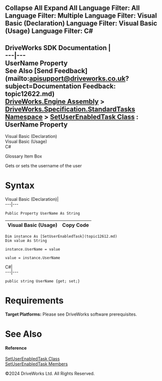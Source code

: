        

 Collapse All Expand All  Language Filter: All  Language Filter: Multiple  Language Filter: Visual Basic (Declaration) Language Filter: Visual Basic (Usage) Language Filter: C#  
---  
DriveWorks SDK Documentation  |   
---|---  
UserName Property   
See Also [Send Feedback](mailto:apisupport@driveworks.co.uk?subject=Documentation Feedback: topic12622.md)  
[DriveWorks.Engine Assembly](topic2156.md) > [DriveWorks.Specification.StandardTasks Namespace](topic11896.md) > [SetUserEnabledTask Class](topic12612.md) : UserName Property  
---  
  
Visual Basic (Declaration)    
Visual Basic (Usage)    
C# 

Glossary Item Box

Gets or sets the username of the user 

# Syntax

Visual Basic (Declaration)|   
---|---  
      
    
    Public Property UserName As String  
  
Visual Basic (Usage)| Copy Code  
---|---  
      
    
    Dim instance As [SetUserEnabledTask](topic12612.md)
    Dim value As String
     
    instance.UserName = value
     
    value = instance.UserName  
  
C#|   
---|---  
      
    
    public string UserName {get; set;}  
  
# Requirements

**Target Platforms:** Please see DriveWorks software prerequisites.

# See Also

#### Reference

[SetUserEnabledTask Class](topic12612.md)   
[SetUserEnabledTask Members](topic12613.md)

©2024 DriveWorks Ltd. All Rights Reserved.
